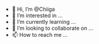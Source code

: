 - 👋 Hi, I’m @Chiiga
- 👀 I’m interested in ...
- 🌱 I’m currently learning ...
- 💞️ I’m looking to collaborate on ...
- 📫 How to reach me ...

<!---
Chiiga/Chiiga is a ✨ special ✨ repository because its `README.md` (this file) appears on your GitHub profile.
You can click the Preview link to take a look at your changes.
--->
